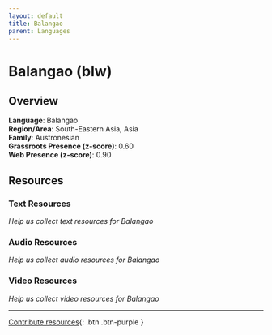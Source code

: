```yaml
---
layout: default
title: Balangao
parent: Languages
---
```


# Balangao (blw)

## Overview

**Language**: Balangao  
**Region/Area**: South-Eastern Asia, Asia  
**Family**: Austronesian  
**Grassroots Presence (z-score)**: 0.60  
**Web Presence (z-score)**: 0.90  

## Resources

### Text Resources
*Help us collect text resources for Balangao*

### Audio Resources
*Help us collect audio resources for Balangao*

### Video Resources
*Help us collect video resources for Balangao*

---

[Contribute resources](https://forms.office.com/e/1SfLJx3u1r){: .btn .btn-purple }
